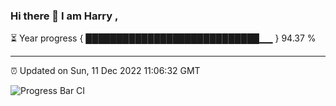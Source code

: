 ### Hi there 👋 I am Harry , 

⏳ Year progress { ████████████████████████████▁▁ } 94.37 %

---

⏰ Updated on Sun, 11 Dec 2022 11:06:32 GMT

![Progress Bar CI](https://github.com/duykhang68/duykhang68/workflows/Progress%20Bar%20CI/badge.svg)
